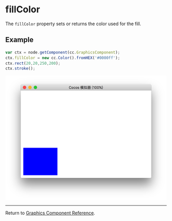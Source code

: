 # fillColor

The `fillColor` property sets or returns the color used for the fill.

## Example

```javascript
var ctx = node.getComponent(cc.GraphicsComponent);
ctx.fillColor = new cc.Color().fromHEX('#0000ff');
ctx.rect(20,20,250,200);
ctx.stroke();
```

![](fillColor.png)

<hr>

Return to [Graphics Component Reference](../graphics.md).
